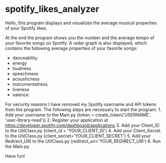 # spotify_likes_analyzer
Hello, 
this program displays and visualizes the average musical properties of your Spotify likes.

At the end the program shows you the number and the average tempo of your favorite songs on Spotify.
A radar graph is also displayed, which contains the following average properties of your favorite songs:
  - danceability
  - energy 
  - loudness 
  - speechiness 
  - acousticness 
  - instrumentalness 
  - liveness 
  - valence
  
  For security reasons I have removed my Spotify username and API tokens from the program. The following steps are necessary to start the program:
    1. Add your username to the Main.py (token = create_token('USERNAME', 'user-library-read'))
    2. Register your application at https://developer.spotify.com/dashboard/applications
    3. Add your Client_ID to the UtilClass.py (client_id = 'YOUR_CLIENT_ID')
    4. Add your Client_Secret to the UtilClass.py (client_secret='YOUR_CLIENT_SECRET')
    5. Add your Redirect_URI to the UtilClass.py (redirect_uri='YOUR_REDIRECT_URI')
    6. Run the Main.py
    
Have fun!
